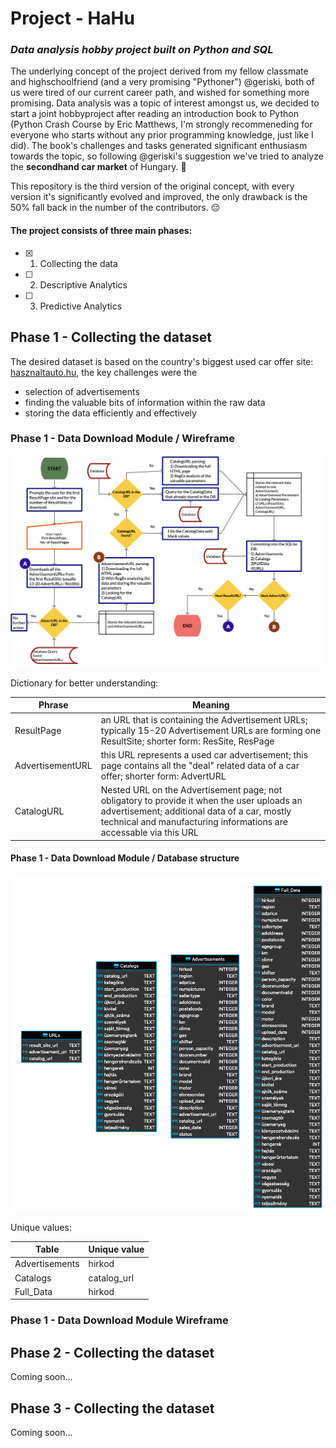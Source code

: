# Project - HaHu
### *Data analysis hobby project built on Python and SQL*

The underlying concept of the project derived from my fellow classmate and highschoolfriend (and a very promising "Pythoner") @geriski, both of us were tired of our current career path, and wished for something more promising. Data analysis was a topic of interest amongst us, we decided to start a joint hobbyproject after reading an introduction book to Python (Python Crash Course by Eric Matthews, I'm strongly recommeneding for everyone who starts without any prior programming knowledge, just like I did). The book's challenges and tasks generated significant enthusiasm towards the topic, so following @geriski's suggestion we've tried to analyze the **secondhand car market** of Hungary. 🧐

This repository is the third version of the original concept, with every version it's significantly evolved and improved, the only drawback is the 50% fall back in the number of the contributors. 😔

#### The project consists of three main phases:
- [X] 1) Collecting the data 
- [ ] 2) Descriptive Analytics
- [ ] 3) Predictive Analytics

## Phase 1 - Collecting the dataset
The desired dataset is based on the country's biggest used car offer site: [hasznaltauto.hu](https://www.hasznaltauto.hu), the key challenges were the 
* selection of advertisements 
* finding the valuable bits of information within the raw data
* storing the data efficiently and effectively

### Phase 1 - Data Download Module / Wireframe

![Data Download Module Wireframe](/phase1_data_download/phase1_data_download.png)

Dictionary for better understanding:

Phrase | Meaning
-------|--------
ResultPage | an URL that is containing the Advertisement URLs; typically 15-20 Advertisement URLs are forming one ResultSite; shorter form: ResSite, ResPage
AdvertisementURL | this URL represents a used car advertisement; this page contains all the "deal" related data of a car offer; shorter form: AdvertURL
CatalogURL | Nested URL on the Advertisement page; not obligatory to provide it when the user uploads an advertisement; additional data of a car, mostly technical and manufacturing informations are accessable via this URL

#### Phase 1 - Data Download Module / Database structure

![Database diagram](/phase1_data_download/data_structure.png)

Unique values:

Table | Unique value
----- | ------------
Advertisements | hirkod
Catalogs | catalog_url
Full_Data | hirkod


### Phase 1 - Data Download Module Wireframe

## Phase 2 - Collecting the dataset
Coming soon...
## Phase 3 - Collecting the dataset
Coming soon...
